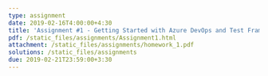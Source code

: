```yaml
---
type: assignment
date: 2019-02-16T4:00:00+4:30
title: 'Assignment #1 - Getting Started with Azure DevOps and Test Framework'
pdf: /static_files/assignments/Assignment1.html
attachment: /static_files/assignments/homework_1.pdf
solutions: /static_files/assignments
due: 2019-02-21T23:59:00+3:30
---
```

